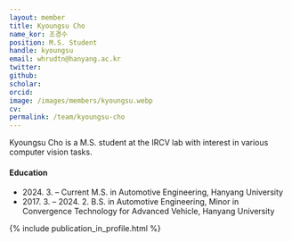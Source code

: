 ```yaml
---
layout: member
title: Kyoungsu Cho
name_kor: 조경수
position: M.S. Student
handle: kyoungsu
email: whrudtn@hanyang.ac.kr
twitter: 
github: 
scholar: 
orcid: 
image: /images/members/kyoungsu.webp
cv: 
permalink: /team/kyoungsu-cho
---
```


Kyoungsu Cho is a M.S. student at the IRCV lab with interest in various computer vision tasks.


#### Education

<ul class="chronological">
  <li><span>2024. 3. – Current</span> M.S. in Automotive Engineering, Hanyang University</li>
  <li><span>2017. 3. – 2024. 2.</span> B.S. in Automotive Engineering, Minor in Convergence Technology for Advanced Vehicle, Hanyang University</li>
</ul>

{% include publication_in_profile.html %}
